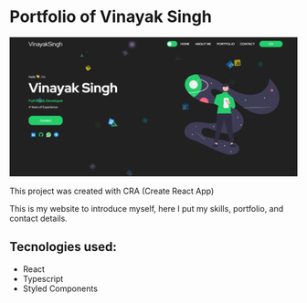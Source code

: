 <h1>Portfolio of Vinayak Singh</h1>

<img src ="https://github.com/CodeVinayak/CodeVinayak/blob/5920a79f4c5977332a67caf91125241cf0fc46b5/www.vinayaksingh.in.png" />
 
This project was created with CRA (Create React App)

This is my website to introduce myself, here I put my skills, portfolio, and contact details.

## Tecnologies used:
- React
- Typescript
- Styled Components
 
